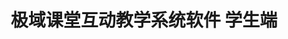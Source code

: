﻿---
id: 201
title: "极域课堂互动教学系统软件 学生端"
weight: 201
version: "2.7.3548-1.0.85+10751gch"
updateTime: "2024-01-19T09:06:28"
debName: "http://113.24.212.22:8090/upload/file/mythware-cms-student_2.7.3548-1.0.85+10751gch_loongarch64.deb"
debSize: "41.7 MB"
command: "/opt/mythware/classroom-management/Student"
compatibility: 3
---
